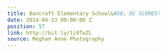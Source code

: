 ```yaml
---
title: Bancroft Elementary School&#58; DC SCORES!
date: 2014-04-23 00:00:00 Z
position: 57
link: http://bit.ly/1i9TwZL
source: Meghan Anne Photography
---
```


